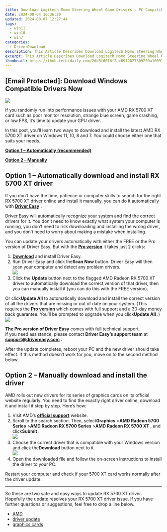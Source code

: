 ```yaml
---
title: Download Logitech Momo Steering Wheel Game Drivers - PC Compatible
date: 2024-08-04 10:36:20
updated: 2024-08-07 12:27:44
tags:
  - win11
  - win10
  - win7
categories:
  - DriverDownload
description: This Article Describes Download Logitech Momo Steering Wheel Game Drivers - PC Compatible
excerpt: This Article Describes Download Logitech Momo Steering Wheel Game Drivers - PC Compatible
thumbnail: https://thmb.techidaily.com/2dd3f6016f2ac6912827509209a1009782287114c5fe49411fd5c4ce5c94643b.jpg
---
```


## [Email Protected]: Download Windows Compatible Drivers Now

![](https://images.drivereasy.com/wp-content/uploads/2020/12/amd-5700xt-driver-1.jpg)

 If you randomly run into performance issues with your AMD RX 5700 XT card such as poor monitor resolution, strange blue screen, game crashing, or low FPS, it’s time to update your GPU driver.

 In this post, you’ll learn two ways to download and install the latest AMD RX 5700 XT driver on Windows 11, 10, 8 and 7\. You could choose either one that suits your needs.

**[Option 1 – Automatically (recommended)](https://www.drivereasy.com/knowledge/amd-rx-5700-xt-driver-download/#option1)**

[**Option 2 – Manually**](https://tools.techidaily.com/drivereasy/download/)

## Option 1 – Automatically download and install RX 5700 XT driver

 If you don’t have the time, patience or computer skills to search for the right RX 5700 XT driver online and install it manually, you can do it automatically with **[Driver Easy](https://tools.techidaily.com/drivereasy/download/)**  .

 Driver Easy will automatically recognize your system and find the correct drivers for it. You don’t need to know exactly what system your computer is running, you don’t need to risk downloading and installing the wrong driver, and you don’t need to worry about making a mistake when installing.

 You can update your drivers automatically with either the FREE or the Pro version of Driver Easy. But with the **[Pro version](https://tools.techidaily.com/drivereasy/download/)**  it takes just 2 clicks:

1. **[Download](https://tools.techidaily.com/drivereasy/download/)**  and install Driver Easy.
2. Run Driver Easy and click the**Scan Now** button. Driver Easy will then scan your computer and detect any problem drivers.  
![](https://images.drivereasy.com/wp-content/uploads/2020/12/de-4.jpg)
3. Click the **Update**  button next to the flagged AMD Radeon RX 5700 XT driver to automatically download the correct version of that driver, then you can manually install it (you can do this with the FREE version).  

 Or click**Update All** to automatically download and install the correct version of all the drivers that are missing or out of date on your system. (This requires the **[Pro version](https://tools.techidaily.com/drivereasy/download/)**  which comes with full support and a 30-day money back guarantee. You’ll be prompted to upgrade when you click**Update All** .)  
![](https://images.drivereasy.com/wp-content/uploads/2020/12/amd-5700-xt-1.jpg)

**The Pro version of Driver Easy** comes with full technical support.  
 If you need assistance, please contact **Driver Easy’s support team** at **[support@drivereasy.com](https://tools.techidaily.com/drivereasy/download/) .**

 After the update completes, reboot your PC and the new driver should take effect. If this method doesn’t work for you, move on to the second method below.

## Option 2 – Manually download and install the driver

 AMD rolls out new drivers for its series of graphics cards on its official website regularly. You need to find the exactly right driver online, download it and install it step by step. Here’s how:

1. Visit AMD’s **[official support](https://www.amd.com/en/support)**  website.
2. Scroll to the search section. Then, select**Graphics** \>**AMD Radeon 5700 Series** \>**AMD Radeon RX 5700 Series** \>**AMD Radeon RX 5700 XT** , and click**Submit** .  
![](https://images.drivereasy.com/wp-content/uploads/2020/12/amd-manual-update-5700xt-driver-1.jpg)
3. Choose the correct driver that is compatible with your Windows version and click the**Download** button next to it.  
![](https://images.drivereasy.com/wp-content/uploads/2020/12/amd-manual-update-5700xt-driver-2.jpg)
4. Open the downloaded file and follow the on-screen instructions to install the driver to your PC.

 Restart your computer and check if your 5700 XT card works normally after the driver update.

---

 So these are two safe and easy ways to update RX 5700 XT driver. Hopefully the update resolves your RX 5700 XT driver issue. If you have further questions or suggestions, feel free to drop a line below.

* [AMD](https://tools.techidaily.com/drivereasy/download/)
* [driver update](https://tools.techidaily.com/drivereasy/download/)
* [graphics cards](https://tools.techidaily.com/drivereasy/download/)

<ins class="adsbygoogle"
     style="display:block"
     data-ad-format="autorelaxed"
     data-ad-client="ca-pub-7571918770474297"
     data-ad-slot="1223367746"></ins>



<ins class="adsbygoogle"
     style="display:block"
     data-ad-client="ca-pub-7571918770474297"
     data-ad-slot="8358498916"
     data-ad-format="auto"
     data-full-width-responsive="true"></ins>

